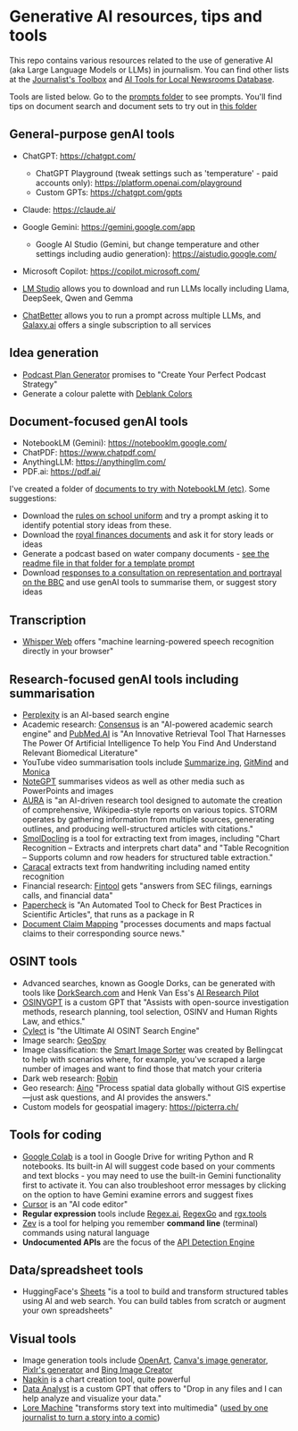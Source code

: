 # Generative AI resources, tips and tools

This repo contains various resources related to the use of generative AI (aka Large Language Models or LLMs) in journalism. You can find other lists at the [Journalist's Toolbox](https://journaliststoolbox.ai/chatgpt-tools/) and [AI Tools for Local Newsrooms Database](https://airtable.com/appnP5pmnsMFGYoAI/shrQeIsvzGoTbdp7b/tblvwDhL4X23V1pTp/viwN8zctay9H2N0ir?blocks=hide).

Tools are listed below. Go to the [prompts folder](https://github.com/paulbradshaw/genAI/tree/main/prompts) to see prompts. You'll find tips on document search and document sets to try out in [this folder](https://github.com/paulbradshaw/genAI/tree/main/docsfornotebooklm)

## General-purpose genAI tools

* ChatGPT: https://chatgpt.com/
  * ChatGPT Playground (tweak settings such as 'temperature' - paid accounts only): https://platform.openai.com/playground
  * Custom GPTs: https://chatgpt.com/gpts
* Claude: https://claude.ai/
* Google Gemini: https://gemini.google.com/app
  * Google AI Studio (Gemini, but change temperature and other settings including audio generation): https://aistudio.google.com/
* Microsoft Copilot: https://copilot.microsoft.com/
* [LM Studio](https://lmstudio.ai/) allows you to download and run LLMs locally including Llama, DeepSeek, Qwen and Gemma

* [ChatBetter](https://www.chatbetter.com/) allows you to run a prompt across multiple LLMs, and [Galaxy.ai](https://galaxy.ai/) offers a single subscription to all services 

## Idea generation

* [Podcast Plan Generator](https://planner.alitu.com/) promises to "Create Your Perfect Podcast Strategy"
* Generate a colour palette with [Deblank Colors](https://deblank.com/colors)

## Document-focused genAI tools

* NotebookLM (Gemini): https://notebooklm.google.com/
* ChatPDF: https://www.chatpdf.com/
* AnythingLLM: https://anythingllm.com/
* PDF.ai: https://pdf.ai/

I've created a folder of [documents to try with NotebookLM (etc)](https://github.com/paulbradshaw/genAI/tree/main/docsfornotebooklm). Some suggestions:

* Download the [rules on school uniform](https://github.com/paulbradshaw/genAI/tree/main/docsfornotebooklm/schooluniformrules) and try a prompt asking it to identify potential story ideas from these.
* Download the [royal finances documents](https://github.com/paulbradshaw/genAI/tree/main/docsfornotebooklm/royalfinances) and ask it for story leads or ideas
* Generate a podcast based on water company documents - [see the readme file in that folder for a template prompt](https://github.com/paulbradshaw/genAI/tree/main/docsfornotebooklm/waterplans)
* Download [responses to a consultation on representation and portrayal on the BBC](https://github.com/paulbradshaw/genAI/tree/main/docsfornotebooklm/consultationbbc) and use genAI tools to summarise them, or suggest story ideas

## Transcription

* [Whisper Web](https://huggingface.co/spaces/Xenova/whisper-web) offers "machine learning-powered speech recognition directly in your browser"

## Research-focused genAI tools including summarisation

* [Perplexity](https://www.perplexity.ai/) is an AI-based search engine
* Academic research: [Consensus](https://consensus.app) is an "AI-powered academic search engine" and [PubMed.AI](https://www.pubmed.ai/home) is "An Innovative Retrieval Tool That Harnesses The Power Of Artificial Intelligence To help You Find And Understand Relevant Biomedical Literature"
* YouTube video summarisation tools include [Summarize.ing](https://summarize.ing/), [GitMind](https://gitmind.com/youtube-video-summarizer) and [Monica](https://monica.im/en/products/ai-video-summarizer)
* [NoteGPT](https://notegpt.io/) summarises videos as well as other media such as PowerPoints and images
* [AURA](https://www.journalismai.info/blog/an-ai-research-tool-for-journalists) is "an AI-driven research tool designed to automate the creation of comprehensive, Wikipedia-style reports on various topics. STORM operates by gathering information from multiple sources, generating outlines, and producing well-structured articles with citations."
* [SmolDocling](https://huggingface.co/ds4sd/SmolDocling-256M-preview) is a tool for extracting text from images, including "Chart Recognition – Extracts and interprets chart data" and "Table Recognition – Supports column and row headers for structured table extraction."
* [Caracal](https://huggingface.co/spaces/wjbmattingly/caracal) extracts text from handwriting including named entity recognition
* Financial research: [Fintool](https://fintool.com/) gets "answers from SEC filings, earnings calls, and financial data"
* [Papercheck](https://daniellakens.blogspot.com/2025/06/introducing-papercheck.html?m=1) is "An Automated Tool to Check for Best Practices in Scientific Articles", that runs as a package in R
* [Document Claim Mapping](https://github.com/francesco-s/document-claim-mapping) "processes documents and maps factual claims to their corresponding source news."

## OSINT tools

* Advanced searches, known as Google Dorks, can be generated with tools like [DorkSearch.com](https://dorksearch.com/) and Henk Van Ess's [AI Research Pilot](https://digitaldigging.org/research/)
* [OSINVGPT](https://chatgpt.com/g/g-Mk7QifBG8-osinvgpt) is a custom GPT that "Assists with open-source investigation methods, research planning, tool selection, OSINV and Human Rights Law, and ethics."
* [Cylect](https://cylect.io/) is "the Ultimate AI OSINT Search Engine"
* Image search: [GeoSpy](https://geospy.web.app/)
* Image classification: the [Smart Image Sorter](https://colab.research.google.com/github/bellingcat/smart-image-sorter/blob/main/interface.ipynb) was created by Bellingcat to help with scenarios where, for example, you've scraped a large number of images and want to find those that match your criteria
* Dark web research: [Robin](https://github.com/apurvsinghgautam/robin) 
* Geo research: [Aino](https://aino.world/) "Process spatial data globally without GIS expertise—just ask questions, and AI provides the answers."
* Custom models for geospatial imagery: https://picterra.ch/


## Tools for coding

* [Google Colab](https://colab.research.google.com/) is a tool in Google Drive for writing Python and R notebooks. Its built-in AI will suggest code based on your comments and text blocks - you may need to use the built-in Gemini functionality first to activate it. You can also troubleshoot error messages by clicking on the option to have Gemini examine errors and suggest fixes
* [Cursor](https://www.cursor.com/en) is an "AI code editor"
* **Regular expression** tools include [Regex.ai](https://regex.ai/), [RegexGo](https://www.regexgo.com/) and [rgx.tools](https://rgx.tools/)
* [Zev](https://github.com/dtnewman/zev#readme) is a tool for helping you remember **command line** (terminal) commands using natural language
* **Undocumented APIs** are the focus of the [API Detection Engine](https://github.com/ecz2515/api-detection-engine)

  
## Data/spreadsheet tools

* HuggingFace's [Sheets](https://huggingface.co/spaces/aisheets/sheets) "is a tool to build and transform structured tables using AI and web search. You can build tables from scratch or augment your own spreadsheets"

## Visual tools

* Image generation tools include [OpenArt](https://openart.ai/), [Canva's image generator](https://www.canva.com/ai-image-generator/), [Pixlr's generator](https://pixlr.com/image-generator/) and [Bing Image Creator](https://www.bing.com/images/create)
* [Napkin](https://www.napkin.ai/) is a chart creation tool, quite powerful
* [Data Analyst](https://chatgpt.com/g/g-HMNcP6w7d-data-analyst?model=gpt-4o) is a custom GPT that offers to "Drop in any files and I can help analyze and visualize your data."
* [Lore Machine](https://www.loremachine.world/) "transforms story text into multimedia" ([used by one journalist to turn a story into a comic](https://www.technologyreview.com/2024/03/05/1089458/generative-ai-turn-my-story-into-comic-images-lore-machine/?truid=%252A%257CLINKID%257C%252A&mc_cid=17070bf49e&mc_eid=32e65cfa9b))

